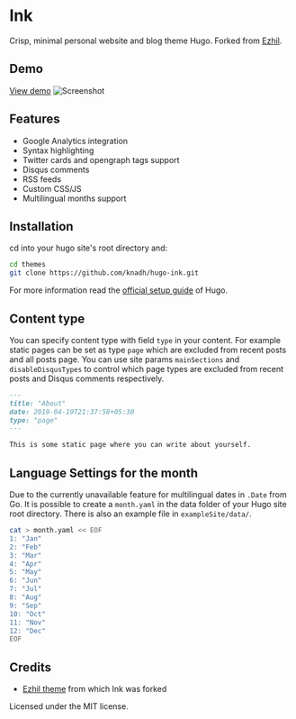 # Ink
Crisp, minimal personal website and blog theme Hugo. Forked from [Ezhil](https://github.com/vividvilla/ezhil).

## Demo
[View demo](https://hugo-ink.netlify.com)
![Screenshot](https://user-images.githubusercontent.com/547147/69119000-3ace9280-0abb-11ea-81bc-5af68433e845.png "Ink light theme")

## Features
* Google Analytics integration
* Syntax highlighting
* Twitter cards and opengraph tags support
* Disqus comments
* RSS feeds
* Custom CSS/JS
* Multilingual months support

## Installation

cd into your hugo site's root directory and:

~~~sh
cd themes
git clone https://github.com/knadh/hugo-ink.git
~~~

For more information read the [official setup guide](https://gohugo.io/overview/installing/) of Hugo.


## Content type

You can specify content type with field `type` in your content. For example static pages can be set as type `page` which are excluded from recent posts and all posts page. You can use site params `mainSections` and `disableDisqusTypes` to control which page types are excluded from recent posts and Disqus comments respectively.

~~~md
---
title: "About"
date: 2019-04-19T21:37:58+05:30
type: "page"
---

This is some static page where you can write about yourself.
~~~

## Language Settings for the month

Due to the currently unavailable feature for multilingual dates in ``.Date`` from
Go. It is possible to create a ``month.yaml`` in the data folder of your
Hugo site root directory. There is also an example file in
``exampleSite/data/``.

~~~sh
cat > month.yaml << EOF
1: "Jan"
2: "Feb"
3: "Mar"
4: "Apr"
5: "May"
6: "Jun"
7: "Jul"
8: "Aug"
9: "Sep"
10: "Oct"
11: "Nov"
12: "Dec"
EOF
~~~

## Credits

* [Ezhil theme](https://github.com/vividvilla/ezhil) from which Ink was forked

Licensed under the MIT license.
